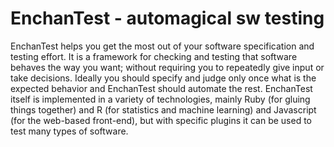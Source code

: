 # EnchanTest - automagical sw testing

EnchanTest helps you get the most out of your software specification and testing effort. It is a framework for checking and testing that software behaves the way you want; without requiring you to repeatedly give input or take decisions. Ideally you should specify and judge only once what is the expected behavior and EnchanTest should automate the rest. EnchanTest itself is implemented in a variety of technologies, mainly Ruby (for gluing things together) and R (for statistics and machine learning) and Javascript (for the web-based front-end), but with specific plugins it can be used to test many types of software.

